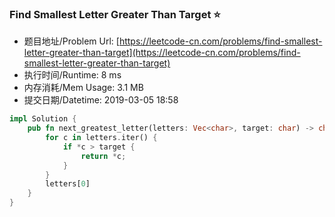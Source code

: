 
### Find Smallest Letter Greater Than Target :star:
- 题目地址/Problem Url: [https://leetcode-cn.com/problems/find-smallest-letter-greater-than-target](https://leetcode-cn.com/problems/find-smallest-letter-greater-than-target)
- 执行时间/Runtime: 8 ms 
- 内存消耗/Mem Usage: 3.1 MB
- 提交日期/Datetime: 2019-03-05 18:58

```rust
impl Solution {
    pub fn next_greatest_letter(letters: Vec<char>, target: char) -> char {
        for c in letters.iter() {
            if *c > target {
                return *c;
            }
        }
        letters[0]
    }
}

```
